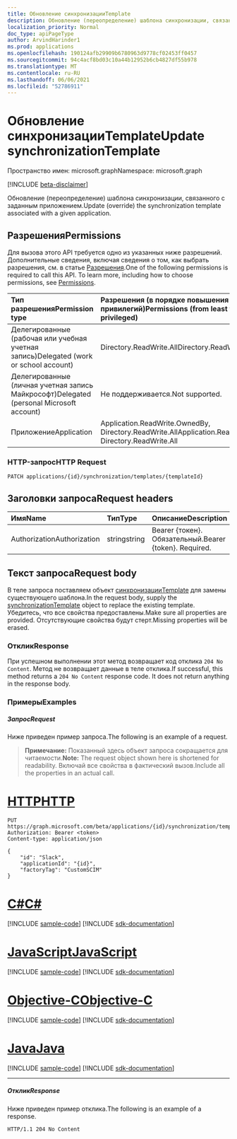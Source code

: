 ```yaml
---
title: Обновление синхронизацииTemplate
description: Обновление (переопределение) шаблона синхронизации, связанного с заданным приложением.
localization_priority: Normal
doc_type: apiPageType
author: ArvindHarinder1
ms.prod: applications
ms.openlocfilehash: 190124afb29909b6780963d9778cf02453ff0457
ms.sourcegitcommit: 94c4acf8bd03c10a44b12952b6cb4827df55b978
ms.translationtype: MT
ms.contentlocale: ru-RU
ms.lasthandoff: 06/06/2021
ms.locfileid: "52786911"
---
```

# <a name="update-synchronizationtemplate"></a><span data-ttu-id="0b35b-103">Обновление синхронизацииTemplate</span><span class="sxs-lookup"><span data-stu-id="0b35b-103">Update synchronizationTemplate</span></span>

<span data-ttu-id="0b35b-104">Пространство имен: microsoft.graph</span><span class="sxs-lookup"><span data-stu-id="0b35b-104">Namespace: microsoft.graph</span></span>

[!INCLUDE [beta-disclaimer](../../includes/beta-disclaimer.md)]

<span data-ttu-id="0b35b-105">Обновление (переопределение) шаблона синхронизации, связанного с заданным приложением.</span><span class="sxs-lookup"><span data-stu-id="0b35b-105">Update (override) the synchronization template associated with a given application.</span></span>

## <a name="permissions"></a><span data-ttu-id="0b35b-106">Разрешения</span><span class="sxs-lookup"><span data-stu-id="0b35b-106">Permissions</span></span>
<span data-ttu-id="0b35b-p101">Для вызова этого API требуется одно из указанных ниже разрешений. Дополнительные сведения, включая сведения о том, как выбрать разрешения, см. в статье [Разрешения](/graph/permissions-reference).</span><span class="sxs-lookup"><span data-stu-id="0b35b-p101">One of the following permissions is required to call this API. To learn more, including how to choose permissions, see [Permissions](/graph/permissions-reference).</span></span>

|<span data-ttu-id="0b35b-109">Тип разрешения</span><span class="sxs-lookup"><span data-stu-id="0b35b-109">Permission type</span></span>                        | <span data-ttu-id="0b35b-110">Разрешения (в порядке повышения привилегий)</span><span class="sxs-lookup"><span data-stu-id="0b35b-110">Permissions (from least to most privileged)</span></span>              |
|:--------------------------------------|:---------------------------------------------------------|
|<span data-ttu-id="0b35b-111">Делегированные (рабочая или учебная учетная запись)</span><span class="sxs-lookup"><span data-stu-id="0b35b-111">Delegated (work or school account)</span></span>     |<span data-ttu-id="0b35b-112">Directory.ReadWrite.All</span><span class="sxs-lookup"><span data-stu-id="0b35b-112">Directory.ReadWrite.All</span></span>  |
|<span data-ttu-id="0b35b-113">Делегированные (личная учетная запись Майкрософт)</span><span class="sxs-lookup"><span data-stu-id="0b35b-113">Delegated (personal Microsoft account)</span></span> |<span data-ttu-id="0b35b-114">Не поддерживается.</span><span class="sxs-lookup"><span data-stu-id="0b35b-114">Not supported.</span></span>|
|<span data-ttu-id="0b35b-115">Приложение</span><span class="sxs-lookup"><span data-stu-id="0b35b-115">Application</span></span>                            |<span data-ttu-id="0b35b-116">Application.ReadWrite.OwnedBy, Directory.ReadWrite.All</span><span class="sxs-lookup"><span data-stu-id="0b35b-116">Application.ReadWrite.OwnedBy, Directory.ReadWrite.All</span></span> | 

### <a name="http-request"></a><span data-ttu-id="0b35b-117">HTTP-запрос</span><span class="sxs-lookup"><span data-stu-id="0b35b-117">HTTP Request</span></span>
<!-- { "blockType": "ignored" } -->
```http
PATCH applications/{id}/synchronization/templates/{templateId}
```

## <a name="request-headers"></a><span data-ttu-id="0b35b-118">Заголовки запроса</span><span class="sxs-lookup"><span data-stu-id="0b35b-118">Request headers</span></span>

| <span data-ttu-id="0b35b-119">Имя</span><span class="sxs-lookup"><span data-stu-id="0b35b-119">Name</span></span>           | <span data-ttu-id="0b35b-120">Тип</span><span class="sxs-lookup"><span data-stu-id="0b35b-120">Type</span></span>    | <span data-ttu-id="0b35b-121">Описание</span><span class="sxs-lookup"><span data-stu-id="0b35b-121">Description</span></span>|
|:---------------|:--------|:-----------|
| <span data-ttu-id="0b35b-122">Authorization</span><span class="sxs-lookup"><span data-stu-id="0b35b-122">Authorization</span></span>  | <span data-ttu-id="0b35b-123">string</span><span class="sxs-lookup"><span data-stu-id="0b35b-123">string</span></span>  | <span data-ttu-id="0b35b-p102">Bearer {токен}. Обязательный.</span><span class="sxs-lookup"><span data-stu-id="0b35b-p102">Bearer {token}. Required.</span></span> |

## <a name="request-body"></a><span data-ttu-id="0b35b-126">Текст запроса</span><span class="sxs-lookup"><span data-stu-id="0b35b-126">Request body</span></span>

<span data-ttu-id="0b35b-127">В теле запроса поставляем объект [синхронизацииTemplate](../resources/synchronization-synchronizationtemplate.md) для замены существующего шаблона.</span><span class="sxs-lookup"><span data-stu-id="0b35b-127">In the request body, supply the [synchronizationTemplate](../resources/synchronization-synchronizationtemplate.md) object to replace the existing template.</span></span> <span data-ttu-id="0b35b-128">Убедитесь, что все свойства предоставлены.</span><span class="sxs-lookup"><span data-stu-id="0b35b-128">Make sure all properties are provided.</span></span> <span data-ttu-id="0b35b-129">Отсутствующие свойства будут стерт.</span><span class="sxs-lookup"><span data-stu-id="0b35b-129">Missing properties will be erased.</span></span>

### <a name="response"></a><span data-ttu-id="0b35b-130">Отклик</span><span class="sxs-lookup"><span data-stu-id="0b35b-130">Response</span></span>

<span data-ttu-id="0b35b-p104">При успешном выполнении этот метод возвращает код отклика `204 No Content`. Метод не возвращает данные в теле отклика.</span><span class="sxs-lookup"><span data-stu-id="0b35b-p104">If successful, this method returns a `204 No Content` response code. It does not return anything in the response body.</span></span>

### <a name="examples"></a><span data-ttu-id="0b35b-133">Примеры</span><span class="sxs-lookup"><span data-stu-id="0b35b-133">Examples</span></span>

##### <a name="request"></a><span data-ttu-id="0b35b-134">Запрос</span><span class="sxs-lookup"><span data-stu-id="0b35b-134">Request</span></span>
<span data-ttu-id="0b35b-135">Ниже приведен пример запроса.</span><span class="sxs-lookup"><span data-stu-id="0b35b-135">The following is an example of a request.</span></span> 

><span data-ttu-id="0b35b-136">**Примечание:** Показанный здесь объект запроса сокращается для читаемости.</span><span class="sxs-lookup"><span data-stu-id="0b35b-136">**Note:** The request object shown here is shortened for readability.</span></span> <span data-ttu-id="0b35b-137">Включай все свойства в фактический вызов.</span><span class="sxs-lookup"><span data-stu-id="0b35b-137">Include all the properties in an actual call.</span></span>

# <a name="http"></a>[<span data-ttu-id="0b35b-138">HTTP</span><span class="sxs-lookup"><span data-stu-id="0b35b-138">HTTP</span></span>](#tab/http)
<!-- {
  "blockType": "request",
  "name": "update_synchronizationtemplate"
}-->
```http
PUT https://graph.microsoft.com/beta/applications/{id}/synchronization/templates/{templateId}
Authorization: Bearer <token>
Content-type: application/json

{
    "id": "Slack",
    "applicationId": "{id}",
    "factoryTag": "CustomSCIM"
}
```
# <a name="c"></a>[<span data-ttu-id="0b35b-139">C#</span><span class="sxs-lookup"><span data-stu-id="0b35b-139">C#</span></span>](#tab/csharp)
[!INCLUDE [sample-code](../includes/snippets/csharp/update-synchronizationtemplate-csharp-snippets.md)]
[!INCLUDE [sdk-documentation](../includes/snippets/snippets-sdk-documentation-link.md)]

# <a name="javascript"></a>[<span data-ttu-id="0b35b-140">JavaScript</span><span class="sxs-lookup"><span data-stu-id="0b35b-140">JavaScript</span></span>](#tab/javascript)
[!INCLUDE [sample-code](../includes/snippets/javascript/update-synchronizationtemplate-javascript-snippets.md)]
[!INCLUDE [sdk-documentation](../includes/snippets/snippets-sdk-documentation-link.md)]

# <a name="objective-c"></a>[<span data-ttu-id="0b35b-141">Objective-C</span><span class="sxs-lookup"><span data-stu-id="0b35b-141">Objective-C</span></span>](#tab/objc)
[!INCLUDE [sample-code](../includes/snippets/objc/update-synchronizationtemplate-objc-snippets.md)]
[!INCLUDE [sdk-documentation](../includes/snippets/snippets-sdk-documentation-link.md)]

# <a name="java"></a>[<span data-ttu-id="0b35b-142">Java</span><span class="sxs-lookup"><span data-stu-id="0b35b-142">Java</span></span>](#tab/java)
[!INCLUDE [sample-code](../includes/snippets/java/update-synchronizationtemplate-java-snippets.md)]
[!INCLUDE [sdk-documentation](../includes/snippets/snippets-sdk-documentation-link.md)]

---


##### <a name="response"></a><span data-ttu-id="0b35b-143">Отклик</span><span class="sxs-lookup"><span data-stu-id="0b35b-143">Response</span></span>
<span data-ttu-id="0b35b-144">Ниже приведен пример отклика.</span><span class="sxs-lookup"><span data-stu-id="0b35b-144">The following is an example of a response.</span></span>
<!-- {
  "blockType": "response"
} -->
```http
HTTP/1.1 204 No Content
```

<!-- uuid: 8fcb5dbc-d5aa-4681-8e31-b001d5168d79
2015-10-25 14:57:30 UTC -->
<!--
{
  "type": "#page.annotation",
  "description": "Update synchronizationtemplate",
  "keywords": "",
  "section": "documentation",
  "tocPath": "",
  "suppressions": [
  ]
}
-->


